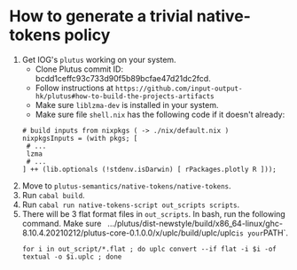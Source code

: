 # How to generate a trivial native-tokens policy
1. Get IOG's `plutus` working on your system.
   - Clone Plutus commit ID: bcdd1ceffc93c733d90f5b89bcfae47d21dc2fcd.
   - Follow instructions at `https://github.com/input-output-hk/plutus#how-to-build-the-projects-artifacts` 
   - Make sure `liblzma-dev` is installed in your system. 
   - Make sure file `shell.nix` has the following code if it doesn't already:
   ```shell
   # build inputs from nixpkgs ( -> ./nix/default.nix )
   nixpkgsInputs = (with pkgs; [
    # ...
    lzma
    # ...
   ] ++ (lib.optionals (!stdenv.isDarwin) [ rPackages.plotly R ]));
   ```
2. Move to `plutus-semantics/native-tokens/native-tokens`.
3. Run `cabal build`.
4. Run `cabal run native-tokens-script out_scripts scripts`.
5. There will be 3 flat format files in `out_scripts`.
   In bash, run the following command. Make sure `
   `.../plutus/dist-newstyle/build/x86_64-linux/ghc-8.10.4.20210212/plutus-core-0.1.0.0/x/uplc/build/uplc/uplc` is your `PATH`.
   ```shell
   for i in out_script/*.flat ; do uplc convert --if flat -i $i -of textual -o $i.uplc ; done
   ```